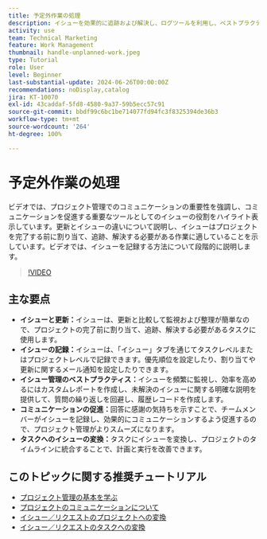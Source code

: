 ```yaml
---
title: 予定外作業の処理
description: イシューを効果的に追跡および解決し、ログツールを利用し、ベストプラクティスを実装し、コミュニケーションを促進し、イシューをシームレスにタスクに変換して効率的に実行することで、Workfront でのプロジェクト管理を改善します。
activity: use
team: Technical Marketing
feature: Work Management
thumbnail: handle-unplanned-work.jpeg
type: Tutorial
role: User
level: Beginner
last-substantial-update: 2024-06-26T00:00:00Z
recommendations: noDisplay,catalog
jira: KT-10070
exl-id: 43caddaf-5fd8-4580-9a37-59b5ecc57c91
source-git-commit: bbdf99c6bc1be714077fd94fc3f8325394de36b3
workflow-type: tm+mt
source-wordcount: '264'
ht-degree: 100%

---
```


# 予定外作業の処理

ビデオでは、プロジェクト管理でのコミュニケーションの重要性を強調し、コミュニケーションを促進する重要なツールとしてのイシューの役割をハイライト表示しています。更新とイシューの違いについて説明し、イシューはプロジェクトを完了する前に割り当て、追跡、解決する必要がある作業に適していることを示しています。ビデオでは、イシューを記録する方法について段階的に説明します。


>[!VIDEO](https://video.tv.adobe.com/v/3446567/?quality=12&learn=on&enablevpops=1&captions=jpn)

## 主な要点

* **イシューと更新：**&#x200B;イシューは、更新と比較して監視および整理が簡単なので、プロジェクトの完了前に割り当て、追跡、解決する必要があるタスクに使用します。
* **イシューの記録：**&#x200B;イシューは、「イシュー」タブを通じてタスクレベルまたはプロジェクトレベルで記録できます。優先順位を設定したり、割り当てや更新に関するメール通知を設定したりできます。
* **イシュー管理のベストプラクティス：**&#x200B;イシューを頻繁に監視し、効率を高めるにはカスタムレポートを作成し、未解決のイシューに関する明確な説明を提供して、質問の繰り返しを回避し、履歴レコードを作成します。
* **コミュニケーションの促進：**&#x200B;回答に感謝の気持ちを示すことで、チームメンバーがイシューを記録し、効果的にコミュニケーションするよう促進するので、プロジェクト管理がよりスムーズになります。
* **タスクへのイシューの変換：**&#x200B;タスクにイシューを変換し、プロジェクトのタイムラインに統合することで、計画と実行を改善できます。


## このトピックに関する推奨チュートリアル

* [プロジェクト管理の基本を学ぶ](/help/manage-work/projects/getting-started-manage-a-project.md)
* [プロジェクトのコミュニケーションについて](/help/manage-work/projects/understand-project-communication.md)
* [イシュー／リクエストのプロジェクトへの変換](/help/manage-work/issues-requests/create-a-project-from-a-request.md)
* [イシュー／リクエストのタスクへの変換](/help/manage-work/issues-requests/convert-issues-to-other-work-items.md)
